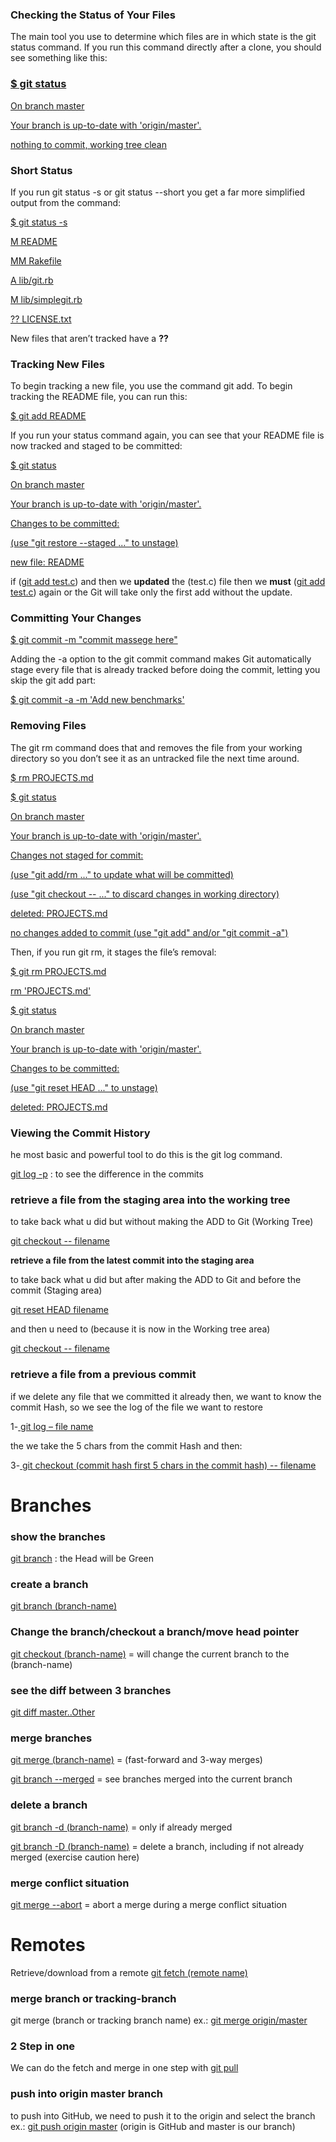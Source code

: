 <p><h3><b>Checking the Status of Your Files</b></h3></p>
The main tool you use to determine which files are in which state is the git status command. If you run this command directly after a clone, you should see something like this:

<p><h3><ins>$ git status</ins></h3><p>
<p><ins>On branch master</ins><p>
<p><ins>Your branch is up-to-date with 'origin/master'.</ins><p>
<p><ins>nothing to commit, working tree clean</ins><p>

<p><h3><b>Short Status</b></h3></p>
If you run git status -s or git status --short you get a far more simplified output from the command:
<p><ins>$ git status -s</ins></p>
<p><ins> M README</ins></p>
<p><ins>MM Rakefile</ins></p>
<p><ins>A  lib/git.rb</ins></p>
<p><ins>M  lib/simplegit.rb</ins></p>
<p><ins>?? LICENSE.txt</ins></p>


New files that aren’t tracked have a **??**

<p><h3><b>Tracking New Files</b></h3></p>
To begin tracking a new file, you use the command git add. To begin tracking the README file, you can run this:
<p><ins>$ git add README</ins></p>
If you run your status command again, you can see that your README file is now tracked and staged to be committed:
<p><ins>$ git status</ins><p>
<p><ins>On branch master</ins><p>
<p><ins>Your branch is up-to-date with 'origin/master'.</ins><p>
<p><ins>Changes to be committed:</ins><p>
 <p><ins> (use "git restore --staged <file>..." to unstage)</ins><p>
  <p><ins>  new file:   README</ins><p>

if (<ins>git add test.c</ins>) and then we **updated** the (test.c) file then we **must** (<ins>git add test.c</ins>) again or the Git will take only the first add without the update.


<p><h3><b>Committing Your Changes</b></h3></p>
<p><ins>$ git commit -m "commit massege here"</ins></p>

 Adding the -a option to the git commit command makes Git automatically stage every file that is already tracked before doing the commit, letting you skip the git add part:
<p><ins>$ git commit -a -m 'Add new benchmarks'</ins></p>



<p><h3><b>Removing Files</b></h3></p>
The git rm command does that and removes the file from your working directory so you don’t see it as an untracked file the next time around.
<p><ins>$ rm PROJECTS.md</ins></p>
<p><ins>$ git status</ins></p>
<p><ins>On branch master</ins></p>
<p><ins>Your branch is up-to-date with 'origin/master'.</ins></p>
<p><ins>Changes not staged for commit:</ins></p>
 <p><ins> (use "git add/rm <file>..." to update what will be committed)</ins></p>
 <p><ins> (use "git checkout -- <file>..." to discard changes in working directory)</ins></p>      
 <p><ins>deleted:    PROJECTS.md</ins></p>
<p><ins>no changes added to commit (use "git add" and/or "git commit -a")</ins></p>

Then, if you run git rm, it stages the file’s removal:
<p><ins>$ git rm PROJECTS.md</ins></p>
<p><ins>rm 'PROJECTS.md'</ins></p>
<p><ins>$ git status</ins></p>
<p><ins>On branch master</ins></p>
<p><ins>Your branch is up-to-date with 'origin/master'.</ins></p>
<p><ins>Changes to be committed:</ins></p>
 <p><ins> (use "git reset HEAD <file>..." to unstage)</ins></p>
  <p><ins>  deleted:    PROJECTS.md</ins></p>


<p><h3><b>Viewing the Commit History</b></h3></p>
he most basic and powerful tool to do this is the git log command.

<ins>git log -p</ins>  : to see the difference in the commits



<p><h3><b>retrieve a file from the staging area into the working tree</b></h3></p>
to take back what u did but without making the ADD to Git (Working Tree)
<p><ins>git checkout -- filename </ins></p>
<p><b>retrieve a file from the latest commit into the staging area</b></p>
to take back what u did but after making the ADD to Git and before the commit (Staging area)
<p><ins>git reset HEAD filename </ins></p>
and then u need to (because it is now in the Working tree area) 
<p><ins>git checkout -- filename  </ins> </p>

<p><h3><b>retrieve a file from a previous commit</b></h3></p>

if we delete any file that we committed it already then, we want to know the commit Hash, so we see the log of the file we want to restore
<p>1-<ins> git log – file name</ins></p>
the we take the 5 chars from the commit Hash and then:
<p>3-<ins> git checkout (commit hash first 5 chars in the commit hash) -- filename </ins></p>


<p><h1><b>Branches</b></h1></p>

<p><h3><b>show the branches </b></h3></p>
<ins>git branch</ins> :  the Head will be Green


<p><h3><b>create a branch </b></h3></p>
<ins>git branch (branch-name) </ins>


<p><h3><b>Change the branch/checkout a branch/move head pointer</b></h3></p>

<ins>git checkout (branch-name)</ins> = will change the current branch to the (branch-name)


<p><h3><b>see the diff between 3 branches</b></h3></p>
<ins>git diff master..Other</ins>

<p><h3>merge branches</h3></p>
<p><ins>git merge (branch-name)</ins>  = (fast-forward and 3-way merges)</p>

 <p><ins>git branch --merged</ins> = see branches merged into the current branch</p>

<p><h3>delete a branch</h3></p>
 <p><ins>git branch -d (branch-name)</ins>  = only if already merged</p>
 <p><ins>git branch -D (branch-name)</ins> = delete a branch, including if not already merged (exercise caution here) </p>

<p><h3><b>merge conflict situation</b></h3></p>
<ins>git merge --abort</ins> = abort a merge during a merge conflict situation





<p><h1>Remotes</h1></p>
Retrieve/download from a remote 
 <ins>git fetch (remote name)</ins>

<p><h3>merge branch or tracking-branch</h3></p>
 git merge (branch or tracking branch name) ex.: <ins>git merge origin/master</ins>

<p><h3>2 Step in one</h3></p>
We can do the fetch and merge in one step with 
<ins>git pull</ins>

<p><h3>push into origin master branch</h3></p>
to push into GitHub, we need to push it to the origin and select the branch ex.:
<ins>git push origin master</ins>     (origin is GitHub and master is our branch)
